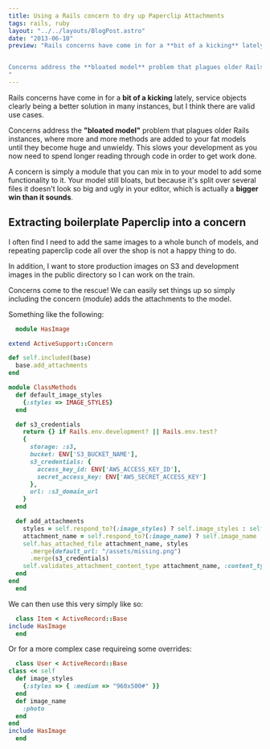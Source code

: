 ```yaml
---
title: Using a Rails concern to dry up Paperclip Attachments
tags: rails, ruby
layout: "../../layouts/BlogPost.astro"
date: "2013-06-10"
preview: "Rails concerns have come in for a **bit of a kicking** lately, service objects clearly being a better solution in many instances, but I think there are valid use cases.


Concerns address the **bloated model** problem that plagues older Rails instances, where more and more methods are added to your fat models until they become huge and unwieldy. This slows your development as you now need to spend longer reading through code in order to get work done.
"
---
```


Rails concerns have come in for a **bit of a kicking** lately, service objects clearly being a better solution in many instances, but I think there are valid use cases.

Concerns address the **"bloated model"** problem that plagues older Rails instances, where more and more methods are added to your fat models until they become huge and unwieldy. This slows your development as you now need to spend longer reading through code in order to get work done.

A concern is simply a module that you can mix in to your model to add some functionality to it. Your model still bloats, but because it's split over several files it doesn't look so big and ugly in your editor, which is actually a **bigger win than it sounds**.

## Extracting boilerplate Paperclip into a concern

I often find I need to add the same images to a whole bunch of models, and repeating paperclip code all over the shop is not a happy thing to do.

In addition, I want to store production images on S3 and development images in the public directory so I can work on the train.

Concerns come to the rescue! We can easily set things up so simply including the concern (module) adds the attachments to the model.

Something like the following:

```ruby
  module HasImage

extend ActiveSupport::Concern

def self.included(base)
  base.add_attachments
end

module ClassMethods
  def default_image_styles
    {:styles => IMAGE_STYLES}
  end

  def s3_credentials
    return {} if Rails.env.development? || Rails.env.test?
    {
      storage: :s3,
      bucket: ENV['S3_BUCKET_NAME'],
      s3_credentials: {
        access_key_id: ENV['AWS_ACCESS_KEY_ID'],
        secret_access_key: ENV['AWS_SECRET_ACCESS_KEY']
      },
      url: :s3_domain_url
    }
  end

  def add_attachments
    styles = self.respond_to?(:image_styles) ? self.image_styles : self.default_image_styles
    attachment_name = self.respond_to?(:image_name) ? self.image_name : :image
    self.has_attached_file attachment_name, styles
      .merge(default_url: "/assets/missing.png")
      .merge(s3_credentials)
    self.validates_attachment_content_type attachment_name, :content_type => /\Aimage\/.*\Z/
  end
end
  end
```

We can then use this very simply like so:

```ruby
  class Item < ActiveRecord::Base
include HasImage
  end
```

Or for a more complex case requireing some overrides:

```ruby
  class User < ActiveRecord::Base
class << self
  def image_styles
    {:styles => { :medium => "960x500#" }}
  end
  def image_name
    :photo
  end
end
include HasImage
  end
```
